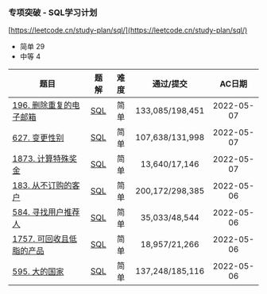 ### 专项突破 - SQL学习计划

[https://leetcode.cn/study-plan/sql/](https://leetcode.cn/study-plan/sql/)

- 简单 29
- 中等 4

<!--| []() | [SQL]() |  |  | 2022-05- | -->

| 题目 | 题解 | 难度 | 通过/提交 | AC日期 |
|----|----|:----:|:----:|:----:|
| [196. 删除重复的电子邮箱](https://leetcode.cn/problems/delete-duplicate-emails/) | [SQL](196.%20删除重复的电子邮箱.sql) | 简单 | 133,085/198,451 | 2022-05-07 |
| [627. 变更性别](https://leetcode.cn/problems/swap-salary/) | [SQL](627.%20变更性别.sql) | 简单 | 107,638/131,998 | 2022-05-07 |
| [1873. 计算特殊奖金](https://leetcode.cn/problems/calculate-special-bonus/) | [SQL](1873.%20计算特殊奖金.sql) | 简单 | 13,640/17,146 | 2022-05-07 |
| [183. 从不订购的客户](https://leetcode.cn/problems/customers-who-never-order/) | [SQL](183.%20从不订购的客户.sql) | 简单 | 200,172/298,385 | 2022-05-06 |
| [584. 寻找用户推荐人](https://leetcode.cn/problems/find-customer-referee/) | [SQL](584.%20寻找用户推荐人.sql) | 简单 | 35,033/48,544 | 2022-05-06 |
| [1757. 可回收且低脂的产品](https://leetcode.cn/problems/recyclable-and-low-fat-products/) | [SQL](1757.%20可回收且低脂的产品.sql) | 简单 | 18,957/21,266 | 2022-05-06 |
| [595. 大的国家](https://leetcode.cn/problems/big-countries/) | [SQL](595.%20大的国家.sql) | 简单 | 137,248/185,116 | 2022-05-06 |
